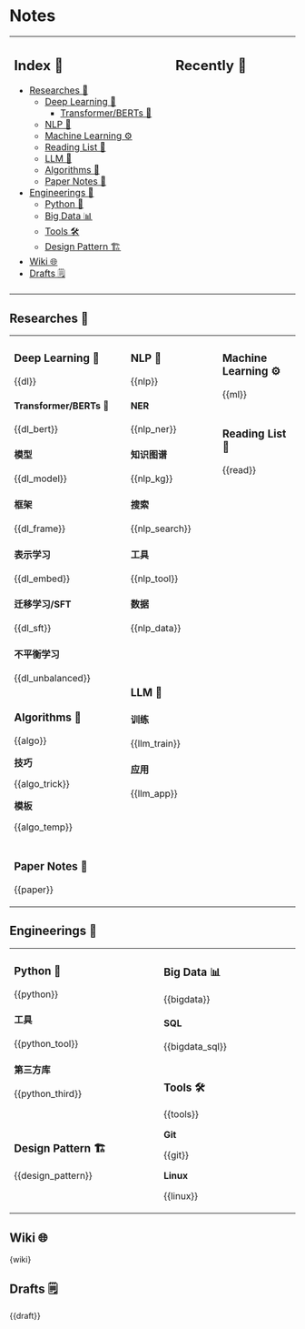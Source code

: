 Notes
===

<table>
<tr>
<td valign="top" width="1000">

<!-- omit in toc -->
## Index 📑

<!-- TOC -->
- [Researches 🔬](#researches-)
    - [Deep Learning 🧠](#deep-learning-)
        - [Transformer/BERTs 🤖](#transformerberts-)
    - [NLP 📜](#nlp-)
    - [Machine Learning ⚙️](#machine-learning-️)
    - [Reading List 🔖](#reading-list-)
    - [LLM 🚀](#llm-)
    - [Algorithms 🔢](#algorithms-)
    - [Paper Notes 📝](#paper-notes-)
- [Engineerings 🔩](#engineerings-)
    - [Python 🐍](#python-)
    - [Big Data 📊](#big-data-)
    - [Tools 🛠️](#tools-️)
    - [Design Pattern 🏗️](#design-pattern-️)
- [Wiki 🌐](#wiki-)
- [Drafts 🗒️](#drafts-️)
<!-- TOC -->

</td>
<td valign="top" width="2000">

<!-- omit in toc -->
## Recently 📖
<!--START_SECTION:recent-->
<!--END_SECTION:recent-->

</td>
</tr>
</table>


<!--START_SECTION:notes-->

## Researches 🔬

<table>

<!-- row 1 -->
<tr>
<td rowspan="6" colspan="2" valign="top" width="1000">

### Deep Learning 🧠
{{dl}}

#### Transformer/BERTs 🤖

{{dl_bert}}

<!-- omit in toc -->
#### 模型

{{dl_model}}

<!-- omit in toc -->
#### 框架

{{dl_frame}}

<!-- omit in toc -->
#### 表示学习

{{dl_embed}}

<!-- omit in toc -->
#### 迁移学习/SFT

{{dl_sft}}

<!-- omit in toc -->
#### 不平衡学习

{{dl_unbalanced}}

</td>
<td rowspan="4" colspan="2" valign="top" width="1000">

### NLP 📜
{{nlp}}

<!-- omit in toc -->
#### NER

{{nlp_ner}}

<!-- omit in toc -->
#### 知识图谱

{{nlp_kg}}

<!-- omit in toc -->
#### 搜索

{{nlp_search}}

<!-- omit in toc -->
#### 工具

{{nlp_tool}}

<!-- omit in toc -->
#### 数据

{{nlp_data}}

</td>
<td rowspan="2" colspan="2" valign="top" width="1000">

### Machine Learning ⚙️

{{ml}}

</td>
</tr>

<!-- row 2; 空白行, 用于跳过表格的灰色行 -->
<tr></tr>

<!-- row 3 -->
<tr>
<td rowspan="6" colspan="2" valign="top" width="1000">

### Reading List 🔖

{{read}}

</td>
</tr>

<!-- row 4; 空白行, 用于跳过表格的灰色行 -->
<tr></tr>

<!-- row 5 -->
<tr>
<td rowspan="4" colspan="2" valign="top" width="1000">

### LLM 🚀

<!-- omit in toc -->
#### 训练

{{llm_train}}

<!-- omit in toc -->
#### 应用

{{llm_app}}

</td>
</tr>

<!-- row 6; 空白行, 用于跳过表格的灰色行 -->
<tr></tr>

<!-- row 7 -->
<tr>
<td rowspan="2" colspan="2" valign="top" width="1000">

### Algorithms 🔢

{{algo}}

**技巧**

{{algo_trick}}

**模板**

{{algo_temp}}

</td>

</tr>

<!-- row 8; 空白行, 用于跳过表格的灰色行 -->
<tr></tr>

<!-- row 9 -->
<tr>
<td rowspan="2" colspan="6" valign="top" width="1000">

### Paper Notes 📝

{{paper}}

</td>
</tr>

</table>


## Engineerings 🔩
<table>
<!-- row 1 -->
<tr>
<td rowspan='4' valign="top" width="1000">

### Python 🐍

{{python}}

<!-- omit in toc -->
#### 工具

{{python_tool}}

<!-- omit in toc -->
#### 第三方库

{{python_third}}

</td>
<td rowspan='2' valign="top" width="1000">

### Big Data 📊

{{bigdata}}

<!-- omit in toc -->
#### SQL

{{bigdata_sql}}

</td>
</tr>

<!-- row 2 -->
<tr></tr>

<!-- row 3 -->
<tr>
<td rowspan='4' valign="top" width="1000">

### Tools 🛠️

{{tools}}

**Git**

{{git}}

**Linux**

{{linux}}

</td>
</tr>

<!-- row 4 -->
<tr></tr>

<!-- row 5 -->
<tr>
<td rowspan='2' valign="top" width="1000">

### Design Pattern 🏗️

{{design_pattern}}

</td>
</tr>

</table>


## Wiki 🌐

{wiki}


## Drafts 🗒️

{{draft}}

<!--END_SECTION:notes-->